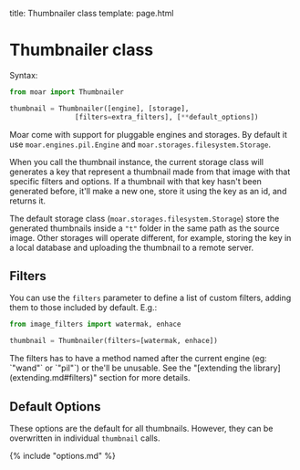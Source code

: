 title: Thumbnailer class
template: page.html

# Thumbnailer class

Syntax:

```python
from moar import Thumbnailer

thumbnail = Thumbnailer([engine], [storage],
                [filters=extra_filters], [**default_options])
```

Moar come with support for pluggable engines and storages. By default it use `moar.engines.pil.Engine` and `moar.storages.filesystem.Storage`.

When you call the thumbnail instance, the current storage class will generates a key that represent a thumbnail made from that image with that specific filters and options. If a thumbnail with that key hasn't been generated before, it'll make a new one, store it using the key as an id, and returns it.

The default storage class (`moar.storages.filesystem.Storage`) store the generated thumbnails inside a `"t"` folder in the same path as the source image. Other storages will operate different, for example, storing the key in a local database and uploading the thumbnail to a remote server.


## Filters

You can use the `filters` parameter to define a list of custom filters, adding them to those included by default. E.g.:

```python
from image_filters import watermak, enhace

thumbnail = Thumbnailer(filters=[watermak, enhace])
```

<div class=note markdown=1>
The filters has to have a method named after the current engine (eg: `"wand"` or `"pil"`) or the'll be unusable. See the "[extending the library](extending.md#filters)" section for more details.
</div>

## Default Options

These options are the default for all thumbnails. However, they can be overwritten in individual `thumbnail` calls.

{% include "options.md" %}

